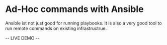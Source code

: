 # Ad-Hoc commands with Ansible

Ansible ist not just good for running playbooks. It is also
a very good tool to run remote commands on existing infrastructrue.

-- LIVE DEMO --
